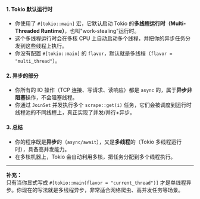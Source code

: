 #### 1. Tokio 默认运行时

- 你使用了 `#[tokio::main]` 宏，它默认启动 Tokio 的**多线程运行时（Multi-Threaded Runtime）**，也叫"work-stealing"运行时。
- 这个多线程运行时会在多核 CPU 上自动启动多个线程，并把你的异步任务分发到这些线程上执行。
- 你没有配置 `#[tokio::main]` 的 `flavor`，默认就是多线程（`flavor = "multi_thread"`）。

#### 2. 异步的部分

- 你所有的 IO 操作（TCP 连接、写请求、读响应）都是 `async` 的，属于**异步非阻塞**操作，不会阻塞线程。
- 你通过 `JoinSet` 并发执行多个 `scrape::get(i)` 任务，它们会被调度到运行时线程池的不同线程上，真正实现了并发/并行+异步。

#### 3. 总结

- 你的程序既是**异步**的（`async/await`），又是**多线程**的（Tokio 多线程运行时），具备高并发能力。
- 在多核机器上，Tokio 会自动利用多核，把任务分配到多个线程执行。

---

**补充：**  
只有当你显式写成 `#[tokio::main(flavor = "current_thread")]` 才是单线程异步。你现在的写法就是多线程异步，非常适合网络爬虫、高并发任务等场景。